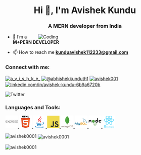 <h1 align="center">Hi 👋, I'm Avishek Kundu</h1>
<h3 align="center">A MERN developer from India</h3>
<img align="right"  alt="Coding" width="400" src="https://miro.medium.com/max/1785/1*IRGHmiGsa16stedQvIaZfw.gif">

- 🌱 I’m a **M+PERN DEVELOPER**

- 📫 How to reach me **kunduavishek112233@gmail.com**

<h3 align="left">Connect with me:</h3>
<p align="left">
<a href="https://www.instagram.com/p/CpvCQkVLm0e/?utm_source=ig_web_copy_link&igshid=MzRlODBiNWFlZA==" target="blank"><img align="center" src="https://raw.githubusercontent.com/rahuldkjain/github-profile-readme-generator/master/src/images/icons/Social/instagram.svg" alt="a_v_i_s_h_k_e_" height="30" width="40" /></a>
<a href="https://www.hackerrank.com/@abhishekkunduth1" target="blank"><img align="center" src="https://raw.githubusercontent.com/rahuldkjain/github-profile-readme-generator/master/src/images/icons/Social/hackerrank.svg" alt="@abhishekkunduth1" height="30" width="40" /></a>
<a href="https://www.leetcode.com/avishek001" target="blank"><img align="center" src="https://raw.githubusercontent.com/rahuldkjain/github-profile-readme-generator/master/src/images/icons/Social/leet-code.svg" alt="avishek001" height="30" width="40" /></a>
  <a href="https://linkedin.com/in/linkedin.com/in/avishek-kundu-6b9a6720b" target="blank"><img align="center" src="https://raw.githubusercontent.com/rahuldkjain/github-profile-readme-generator/master/src/images/icons/Social/linked-in-alt.svg" alt="linkedin.com/in/avishek-kundu-6b9a6720b" height="30" width="40" /></a>
</p>

<img src="https://img.shields.io/badge/-Follow @revenge007-000?style=flat-square&labelColor=000&logo=X&logoColor=white" alt="Twitter"/>

<h3 align="left">Languages and Tools:</h3>
<p align="left"> <p align="left"> <a href="https://expressjs.com" target="_blank" rel="noreferrer"> <img src="https://raw.githubusercontent.com/devicons/devicon/master/icons/express/express-original-wordmark.svg" alt="express" width="40" height="40"/> </a> <a href="https://www.w3.org/html/" target="_blank" rel="noreferrer"> <img src="https://raw.githubusercontent.com/devicons/devicon/master/icons/html5/html5-original-wordmark.svg" alt="html5" width="40" height="40"/> </a> <a href="https://www.java.com" target="_blank" rel="noreferrer"> <img src="https://raw.githubusercontent.com/devicons/devicon/master/icons/java/java-original.svg" alt="java" width="40" height="40"/> </a> <a href="https://developer.mozilla.org/en-US/docs/Web/JavaScript" target="_blank" rel="noreferrer"> <img src="https://raw.githubusercontent.com/devicons/devicon/master/icons/javascript/javascript-original.svg" alt="javascript" width="40" height="40"/> </a> <a href="https://www.mongodb.com/" target="_blank" rel="noreferrer"> <img src="https://raw.githubusercontent.com/devicons/devicon/master/icons/mongodb/mongodb-original-wordmark.svg" alt="mongodb" width="40" height="40"/> </a> <a href="https://www.mysql.com/" target="_blank" rel="noreferrer"> <img src="https://raw.githubusercontent.com/devicons/devicon/master/icons/mysql/mysql-original-wordmark.svg" alt="mysql" width="40" height="40"/> </a> <a href="https://nodejs.org" target="_blank" rel="noreferrer"> <img src="https://raw.githubusercontent.com/devicons/devicon/master/icons/nodejs/nodejs-original-wordmark.svg" alt="nodejs" width="40" height="40"/> </a> <a href="https://reactjs.org/" target="_blank" rel="noreferrer"> <img src="https://raw.githubusercontent.com/devicons/devicon/master/icons/react/react-original-wordmark.svg" alt="react" width="40" height="40"/> </a> </p>

<p><img align="left" src="https://github-readme-stats.vercel.app/api/top-langs?username=avishek0001&show_icons=true&locale=en&layout=compact" alt="avishek0001" /></p>

<p>&nbsp;<img align="center" src="https://github-readme-stats.vercel.app/api?username=avishek0001&show_icons=true&locale=en" alt="avishek0001" /></p>

<p><img align="center" src="https://github-readme-streak-stats.herokuapp.com/?user=avishek0001&" alt="avishek0001" /></p>
